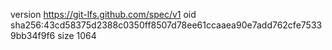 version https://git-lfs.github.com/spec/v1
oid sha256:43cd58375d2388c0350ff8507d78ee61ccaaea90e7add762cfe75339bb34f9f6
size 1064
